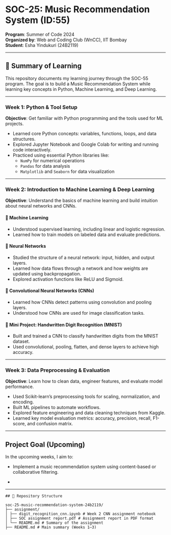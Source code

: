 # SOC-25: Music Recommendation System (ID:55)

**Program**: Summer of Code 2024  
**Organized by**: Web and Coding Club (WnCC), IIT Bombay  
**Student**: Esha Yindukuri (24B2119)

---

## 📘 Summary of Learning

This repository documents my learning journey through the SOC-55 program. The goal is to build a Music Recommendation System while learning key concepts in Python, Machine Learning, and Deep Learning.

---

###  Week 1: Python & Tool Setup

**Objective**: Get familiar with Python programming and the tools used for ML projects.

- Learned core Python concepts: variables, functions, loops, and data structures.
- Explored Jupyter Notebook and Google Colab for writing and running code interactively.
- Practiced using essential Python libraries like:
  - `NumPy` for numerical operations
  - `Pandas` for data analysis
  - `Matplotlib` and `Seaborn` for data visualization

---

###  Week 2: Introduction to Machine Learning & Deep Learning

**Objective**: Understand the basics of machine learning and build intuition about neural networks and CNNs.

#### 🔹 Machine Learning
- Understood supervised learning, including linear and logistic regression.
- Learned how to train models on labeled data and evaluate predictions.

#### 🔹 Neural Networks
- Studied the structure of a neural network: input, hidden, and output layers.
- Learned how data flows through a network and how weights are updated using backpropagation.
- Explored activation functions like ReLU and Sigmoid.

#### 🔹 Convolutional Neural Networks (CNNs)
- Learned how CNNs detect patterns using convolution and pooling layers.
- Understood how CNNs are used for image classification tasks.

#### 📌 Mini Project: Handwritten Digit Recognition (MNIST)
- Built and trained a CNN to classify handwritten digits from the MNIST dataset.
- Used convolutional, pooling, flatten, and dense layers to achieve high accuracy.

---

###  Week 3: Data Preprocessing & Evaluation

**Objective**: Learn how to clean data, engineer features, and evaluate model performance.

- Used Scikit-learn’s preprocessing tools for scaling, normalization, and encoding.
- Built ML pipelines to automate workflows.
- Explored feature engineering and data cleaning techniques from Kaggle.
- Learned key model evaluation metrics: accuracy, precision, recall, F1-score, and confusion matrix.

---

##  Project Goal (Upcoming)

In the upcoming weeks, I aim to:
- Implement a music recommendation system using content-based or collaborative filtering.

-
---
```
## 📂 Repository Structure

soc-25-music-recommendation-system-24b2119/
├── assignment/
│ ├── digit_recognition_cnn.ipynb # Week 2 CNN assignment notebook
│ ├── SOC assignment report.pdf # Assignment report in PDF format
│ └── README.md # Summary of the assignment
├── README.md # Main summary (Weeks 1–3)

```


